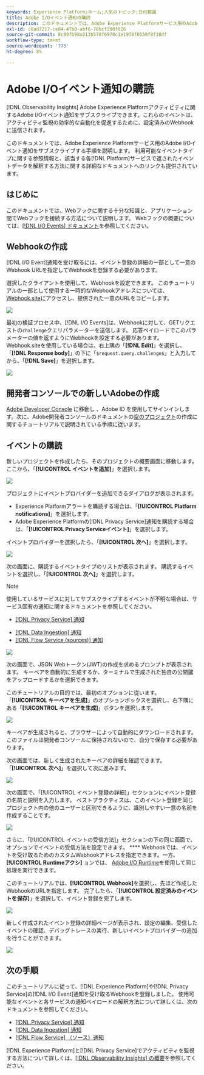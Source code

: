```yaml
---
keywords: Experience Platform;ホーム;人気のトピック;日付範囲
title: Adobe I/Oイベント通知の購読
description: このドキュメントでは、Adobe Experience Platformサービス用のAdobe I/Oイベント通知をサブスクライブする手順を説明します。 利用可能なイベントタイプに関する参照情報と、該当する各 [!DNL Platform] サービスに対して返されたイベントデータを解釈する方法に関する詳細なドキュメントへのリンクも提供されています。
exl-id: c0ad7217-ce84-47b0-abf6-76bcf280f026
source-git-commit: 8c00fb98a213b578f6970c1e1978f0159f8f38df
workflow-type: tm+mt
source-wordcount: '773'
ht-degree: 8%

---
```


# Adobe I/Oイベント通知の購読

[!DNL Observability Insights] Adobe Experience Platformアクティビティに関するAdobe I/Oイベント通知をサブスクライブできます。これらのイベントは、アクティビティ監視の効率的な自動化を促進するために、設定済みのWebhookに送信されます。

このドキュメントでは、Adobe Experience Platformサービス用のAdobe I/Oイベント通知をサブスクライブする手順を説明します。 利用可能なイベントタイプに関する参照情報と、該当する各[!DNL Platform]サービスで返されたイベントデータを解釈する方法に関する詳細なドキュメントへのリンクも提供されています。

## はじめに

このドキュメントでは、Webフックに関する十分な知識と、アプリケーション間でWebフックを接続する方法について説明します。 Webフックの概要については、[[!DNL I/O Events] ドキュメント](https://www.adobe.io/apis/experienceplatform/events/docs.html#!adobedocs/adobeio-events/master/intro/webhook_docs_intro.md)を参照してください。

## Webhookの作成

[!DNL I/O Event]通知を受け取るには、イベント登録の詳細の一部として一意のWebhook URLを指定してWebhookを登録する必要があります。

選択したクライアントを使用して、Webhookを設定できます。 このチュートリアルの一部として使用する一時的なWebhookアドレスについては、[Webhook.site](https://webhook.site/)にアクセスし、提供された一意のURLをコピーします。

![](../images/notifications/webhook-url.png)

最初の検証プロセス中、[!DNL I/O Events]は、Webhookに対して、GETリクエストの`challenge`クエリパラメーターを送信します。 応答ペイロードでこのパラメーターの値を返すようにWebhookを設定する必要があります。 Webhook.siteを使用している場合は、右上隅の「**[!DNL Edit]**」を選択し、「**[!DNL Response body]**」の下に「`$request.query.challenge$`」と入力してから、「**[!DNL Save]**」を選択します。

![](../images/notifications/response-challenge.png)

## 開発者コンソールでの新しいAdobeの作成

[Adobe Developer Console](https://www.adobe.com/go/devs_console_ui) に移動し 、Adobe ID を使用してサインインします。次に、Adobe開発者コンソールのドキュメントの[空のプロジェクト](https://www.adobe.io/apis/experienceplatform/console/docs.html#!AdobeDocs/adobeio-console/master/projects-empty.md)の作成に関するチュートリアルで説明されている手順に従います。

## イベントの購読

新しいプロジェクトを作成したら、そのプロジェクトの概要画面に移動します。 ここから、「**[!UICONTROL イベントを追加]**」を選択します。

![](../images/notifications/add-event-button.png)

プロジェクトにイベントプロバイダーを追加できるダイアログが表示されます。

* Experience Platformアラートを購読する場合は、「**[!UICONTROL Platform notifications]**」を選択します。
* Adobe Experience Platformの[!DNL Privacy Service]通知を購読する場合は、「**[!UICONTROL Privacy Serviceイベント]**」を選択します。

イベントプロバイダーを選択したら、「**[!UICONTROL 次へ]**」を選択します。

![](../images/notifications/event-provider.png)

次の画面に、購読するイベントタイプのリストが表示されます。 購読するイベントを選択し、「**[!UICONTROL 次へ]**」を選択します。

>[!NOTE]
>
>使用しているサービスに対してサブスクライブするイベントが不明な場合は、サービス固有の通知に関するドキュメントを参照してください。
>
>* [[!DNL Privacy Service] 通知](../../privacy-service/privacy-events.md)
* [[!DNL Data Ingestion] 通知](../../ingestion/quality/subscribe-events.md)
* [[!DNL Flow Service (sources)] 通知](../../sources/notifications.md)


![](../images/notifications/choose-event-subscriptions.png)

次の画面で、JSON Webトークン(JWT)の作成を求めるプロンプトが表示されます。 キーペアを自動的に生成するか、ターミナルで生成された独自の公開鍵をアップロードするかを選択できます。

このチュートリアルの目的では、最初のオプションに従います。 「**[!UICONTROL キーペアを生成]**」のオプションボックスを選択し、右下隅にある「**[!UICONTROL キーペアを生成]**」ボタンを選択します。

![](../images/notifications/generate-keypair.png)

キーペアが生成されると、ブラウザーによって自動的にダウンロードされます。 このファイルは開発者コンソールに保持されないので、自分で保存する必要があります。

次の画面では、新しく生成されたキーペアの詳細を確認できます。 「**[!UICONTROL 次へ]**」を選択して次に進みます。

![](../images/notifications/keypair-generated.png)

次の画面で、「[!UICONTROL イベント登録の詳細]」セクションにイベント登録の名前と説明を入力します。 ベストプラクティスは、このイベント登録を同じプロジェクト内の他のユーザーと区別できるように、識別しやすい一意の名前を作成することです。

![](../images/notifications/registration-details.png)

さらに、「[!UICONTROL イベントの受信方法]」セクションの下の同じ画面で、オプションでイベントの受信方法を設定できます。 **** Webhookでは、イベントを受け取るためのカスタムWebhookアドレスを指定できます。一方、 **[!UICONTROL Runtimeアクシ]** ョンでは、 [Adobe I/O Runtime](https://www.adobe.io/apis/experienceplatform/runtime/docs.html)を使用して同じ処理を実行できます。

このチュートリアルでは、**[!UICONTROL Webhook]**&#x200B;を選択し、先ほど作成したWebhookのURLを指定します。 完了したら、「**[!UICONTROL 設定済みのイベントを保存]**」を選択して、イベント登録を完了します。

![](../images/notifications/receive-events.png)

新しく作成されたイベント登録の詳細ページが表示され、設定の編集、受信したイベントの確認、デバッグトレースの実行、新しいイベントプロバイダーの追加を行うことができます。

![](../images/notifications/registration-complete.png)

## 次の手順

このチュートリアルに従って、[!DNL Experience Platform]や[!DNL Privacy Service]の[!DNL I/O Event]通知を受け取るWebhookを登録しました。 使用可能なイベントと各サービスの通知ペイロードの解釈方法について詳しくは、次のドキュメントを参照してください。

* [[!DNL Privacy Service] 通知](../../privacy-service/privacy-events.md)
* [[!DNL Data Ingestion] 通知](../../ingestion/quality/subscribe-events.md)
* [[!DNL Flow Service] （ソース）通知](../../sources/notifications.md)

[!DNL Experience Platform]と[!DNL Privacy Service]でアクティビティを監視する方法について詳しくは、[[!DNL Observability Insights] の概要](../home.md)を参照してください。

